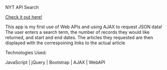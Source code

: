 NYT API Search

[Check it out here!](https://barroncn.github.io/NYT/)

This app is my first use of Web APIs and using AJAX to request JSON data! The user enters a search term, the number of records they would like returned, and start and end dates. The articles they requested are then displayed with the correspoining links to the actual article


Technologies Used:

JavaScript | jQuery | Bootstrap | AJAX | WebAPI 
